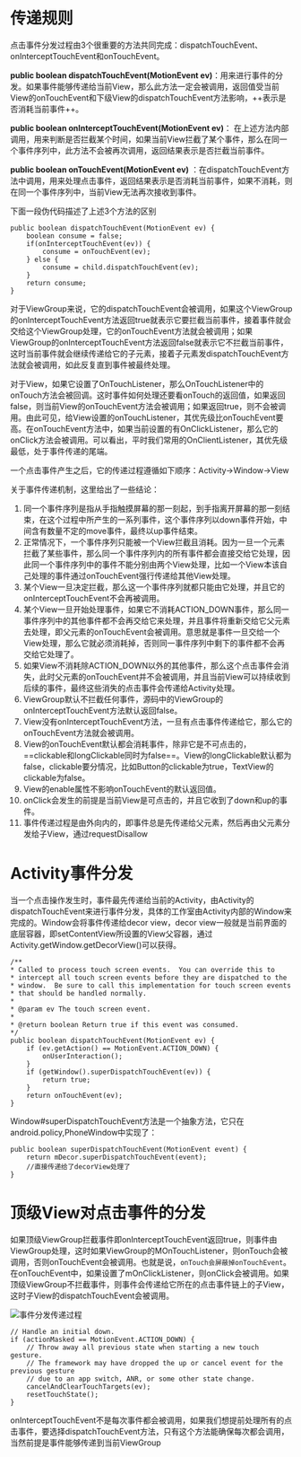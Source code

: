 # 传递规则
点击事件分发过程由3个很重要的方法共同完成：dispatchTouchEvent、onInterceptTouchEvent和onTouchEvent。

**public boolean dispatchTouchEvent(MotionEvent ev)**：用来进行事件的分发。如果事件能够传递给当前View，那么此方法一定会被调用，返回值受当前View的onTouchEvent和下级View的dispatchTouchEvent方法影响，++表示是否消耗当前事件++。

**public boolean onInterceptTouchEvent(MotionEvent ev)**：
在上述方法内部调用，用来判断是否拦截某个时间，如果当前View拦截了某个事件，那么在同一个事件序列中，此方法不会被再次调用，返回结果表示是否拦截当前事件。

**public boolean onTouchEvent(MotionEvent ev)** ：在dispatchTouchEvent方法中调用，用来处理点击事件，返回结果表示是否消耗当前事件，如果不消耗，则在同一个事件序列中，当前View无法再次接收到事件。

下面一段伪代码描述了上述3个方法的区别

```
public boolean dispatchTouchEvent(MotionEvent ev) {
    boolean consume = false;
    if(onInterceptTouchEvent(ev)) {
        consume = onTouchEvent(ev);
    } else {
        consume = child.dispatchTouchEvent(ev);
    }
    return consume;
}
```
对于ViewGroup来说，它的dispatchTouchEvent会被调用，如果这个ViewGroup的onInterceptTouchEvent方法返回true就表示它要拦截当前事件，接着事件就会交给这个ViewGroup处理，它的onTouchEvent方法就会被调用；如果ViewGroup的onInterceptTouchEvent方法返回false就表示它不拦截当前事件，这时当前事件就会继续传递给它的子元素，接着子元素发dispatchTouchEvent方法就会被调用，如此反复直到事件被最终处理。

对于View，如果它设置了OnTouchListener，那么OnTouchListener中的onTouch方法会被回调。这时事件如何处理还要看onTouch的返回值，如果返回false，则当前View的onTouchEvent方法会被调用；如果返回true，则不会被调用。由此可见，给View设置的onTouchListener，其优先级比onTouchEvent要高。在onTouchEvent方法中，如果当前设置的有OnClickListener，那么它的onClick方法会被调用。可以看出，平时我们常用的OnClientListener，其优先级最低，处于事件传递的尾端。

一个点击事件产生之后，它的传递过程遵循如下顺序：Activity->Window->View

关于事件传递机制，这里给出了一些结论：
1. 同一个事件序列是指从手指触摸屏幕的那一刻起，到手指离开屏幕的那一刻结束，在这个过程中所产生的一系列事件，这个事件序列以down事件开始，中间含有数量不定的move事件，最终以up事件结束。
2. 正常情况下，一个事件序列只能被一个View拦截且消耗。因为一旦一个元素拦截了某些事件，那么同一个事件序列内的所有事件都会直接交给它处理，因此同一个事件序列中的事件不能分别由两个View处理，比如一个View本该自己处理的事件通过onTouchEvent强行传递给其他View处理。
3. 某个View一旦决定拦截，那么这一个事件序列就都只能由它处理，并且它的onInterceptTouchEvent不会再被调用。
4. 某个View一旦开始处理事件，如果它不消耗ACTION_DOWN事件，那么同一事件序列中的其他事件都不会再交给它来处理，并且事件将重新交给它父元素去处理，即父元素的onTouchEvent会被调用。意思就是事件一旦交给一个View处理，那么它就必须消耗掉，否则同一事件序列中剩下的事件都不会再交给它处理了。
5. 如果View不消耗除ACTION_DOWN以外的其他事件，那么这个点击事件会消失，此时父元素的onTouchEvent并不会被调用，并且当前View可以持续收到后续的事件，最终这些消失的点击事件会传递给Activity处理。
6. ViewGroup默认不拦截任何事件，源码中的ViewGroup的onInterceptTouchEvent方法默认返回false。
7. View没有onInterceptTouchEvent方法，一旦有点击事件传递给它，那么它的onTouchEvent方法就会被调用。
8. View的onTouchEvent默认都会消耗事件，除非它是不可点击的，==clickable和longClickable同时为false==。View的longClickable默认都为false，clickable要分情况，比如Button的clickable为true，TextView的clickable为false。
9. View的enable属性不影响onTouchEvent的默认返回值。
10. onClick会发生的前提是当前View是可点击的，并且它收到了down和up的事件。
11. 事件传递过程是由外向内的，即事件总是先传递给父元素，然后再由父元素分发给子View，通过requestDisallow

# Activity事件分发
当一个点击操作发生时，事件最先传递给当前的Activity，由Activity的dispatchTouchEvent来进行事件分发，具体的工作室由Activity内部的Window来完成的。Window会将事件传递给decor view，decor view一般就是当前界面的底层容器，即setContentView所设置的View父容器，通过Activity.getWindow.getDecorView()可以获得。

```
/**
* Called to process touch screen events.  You can override this to
* intercept all touch screen events before they are dispatched to the
* window.  Be sure to call this implementation for touch screen events
* that should be handled normally.
*
* @param ev The touch screen event.
*
* @return boolean Return true if this event was consumed.
*/
public boolean dispatchTouchEvent(MotionEvent ev) {
    if (ev.getAction() == MotionEvent.ACTION_DOWN) {
        onUserInteraction();
    }
    if (getWindow().superDispatchTouchEvent(ev)) {
        return true;
    }
    return onTouchEvent(ev);
}
```
Window#superDispatchTouchEvent方法是一个抽象方法，它只在android.policy,PhoneWindow中实现了：

```
public boolean superDispatchTouchEvent(MotionEvent event) {
    return mDecor.superDispatchTouchEvent(event);
    //直接传递给了decorView处理了
}
```

# 顶级View对点击事件的分发
如果顶级ViewGroup拦截事件即onInterceptTouchEvent返回true，则事件由ViewGroup处理，这时如果ViewGroup的MOnTouchListener，则onTouch会被调用，否则onTouchEvent会被调用。也就是说，`onTouch会屏蔽掉onTouchEvent`。在onTouchEvent中，如果设置了mOnClickListener，则onClick会被调用。如果顶级ViewGroup不拦截事件，则事件会传递给它所在的点击事件链上的子View，这时子View的dispatchTouchEvent会被调用。

![事件分发传递过程](http://oi9a3yd8k.bkt.clouddn.com/dispatchTouchEvent.png)

```
// Handle an initial down.
if (actionMasked == MotionEvent.ACTION_DOWN) {
    // Throw away all previous state when starting a new touch gesture.
    // The framework may have dropped the up or cancel event for the previous gesture
    // due to an app switch, ANR, or some other state change.
    cancelAndClearTouchTargets(ev);
    resetTouchState();
}
```
onInterceptTouchEvent不是每次事件都会被调用，如果我们想提前处理所有的点击事件，要选择dispatchTouchEvent方法，只有这个方法能确保每次都会调用，当然前提是事件能够传递到当前ViewGroup
